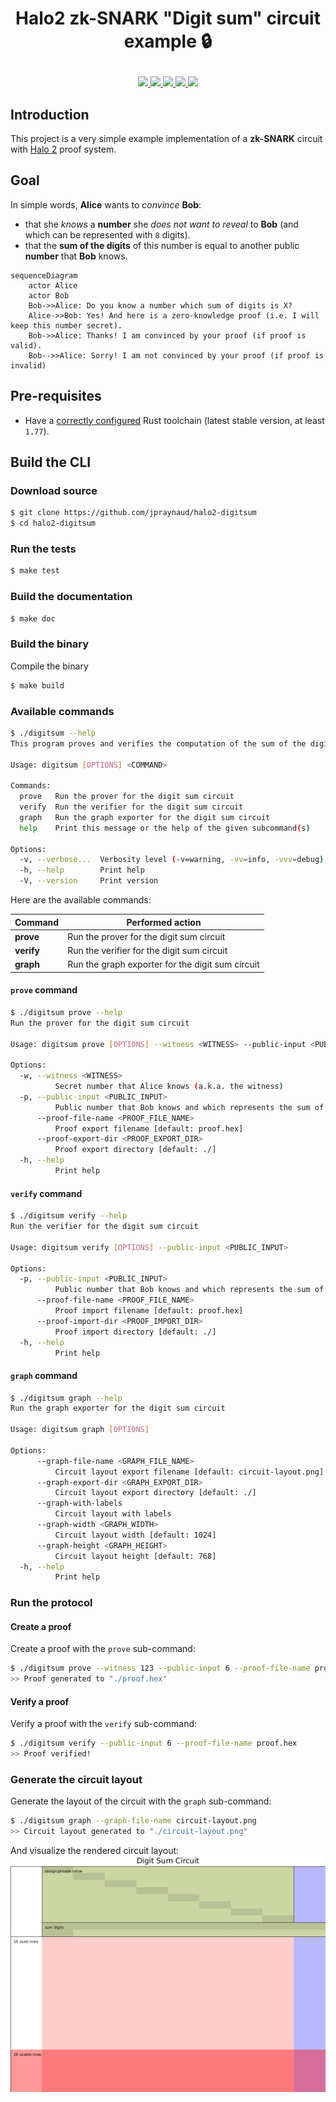 # <p align="center">Halo2 zk-SNARK "Digit sum" circuit example :lock: </p>

<div align="center">
  <a href='https://github.com/jpraynaud/halo2-digitsum/actions'>
    <img src="https://img.shields.io/github/actions/workflow/status/jpraynaud/halo2-digitsum/ci.yml?label=Tests&style=for-the-badge&branch=master">
  </a>
  <a href='https://github.com/jpraynaud/halo2-digitsum/issues'>
    <img src="https://img.shields.io/github/issues/jpraynaud/halo2-digitsum?label=Issues&style=for-the-badge">
  </a>
  <a href='https://github.com/jpraynaud/halo2-digitsum/network/members'>
     <img src="https://img.shields.io/github/forks/jpraynaud/halo2-digitsum?label=Forks&style=for-the-badge">
  </a>
  <a href='https://github.com/jpraynaud/halo2-digitsum/stargazers'>
    <img src="https://img.shields.io/github/stars/jpraynaud/halo2-digitsum?label=Stars&style=for-the-badge">
  </a>
  <a href='https://github.com/jpraynaud/halo2-digitsum/blob/master/LICENSE'>
    <img src="https://img.shields.io/github/license/jpraynaud/halo2-digitsum?label=License&style=for-the-badge">
  </a>
</div>

## Introduction

This project is a very simple example implementation of a **zk-SNARK** circuit with [Halo 2](https://github.com/zcash/halo2) proof system.

## Goal

In simple words, **Alice** wants to _convince_ **Bob**:
- that she _knows_ a **number** she _does not want to reveal_ to **Bob** (and which can be represented with `8` digits).
- that the **sum of the digits** of this number is equal to another public **number** that **Bob** knows.

```mermaid
sequenceDiagram
    actor Alice
    actor Bob
    Bob->>Alice: Do you know a number which sum of digits is X?
    Alice->>Bob: Yes! And here is a zero-knowledge proof (i.e. I will keep this number secret).
    Bob->>Alice: Thanks! I am convinced by your proof (if proof is valid).
    Bob-->>Alice: Sorry! I am not convinced by your proof (if proof is invalid)
```

## Pre-requisites

- Have a [correctly configured](https://www.rust-lang.org/learn/get-started) Rust toolchain (latest stable version, at least `1.77`).

## Build the CLI

### Download source

```bash
$ git clone https://github.com/jpraynaud/halo2-digitsum
$ cd halo2-digitsum
```

### Run the tests

```bash
$ make test
```

### Build the documentation

```bash
$ make doc
```

### Build the binary

Compile the binary

```bash
$ make build
```

### Available commands

```bash
$ ./digitsum --help
This program proves and verifies the computation of the sum of the digits of a number.

Usage: digitsum [OPTIONS] <COMMAND>

Commands:
  prove   Run the prover for the digit sum circuit
  verify  Run the verifier for the digit sum circuit
  graph   Run the graph exporter for the digit sum circuit
  help    Print this message or the help of the given subcommand(s)

Options:
  -v, --verbose...  Verbosity level (-v=warning, -vv=info, -vvv=debug)
  -h, --help        Print help
  -V, --version     Print version
```

Here are the available commands:

| Command | Performed action |
|------------|------------------|
| **prove** | Run the prover for the digit sum circuit |
| **verify** | Run the verifier for the digit sum circuit |
| **graph** | Run the graph exporter for the digit sum circuit |

#### `prove` command

```bash
$ ./digitsum prove --help
Run the prover for the digit sum circuit

Usage: digitsum prove [OPTIONS] --witness <WITNESS> --public-input <PUBLIC_INPUT>

Options:
  -w, --witness <WITNESS>
          Secret number that Alice knows (a.k.a. the witness)
  -p, --public-input <PUBLIC_INPUT>
          Public number that Bob knows and which represents the sum of the digits of the witness (a.k.a. the public input)
      --proof-file-name <PROOF_FILE_NAME>
          Proof export filename [default: proof.hex]
      --proof-export-dir <PROOF_EXPORT_DIR>
          Proof export directory [default: ./]
  -h, --help
          Print help
```

#### `verify` command

```bash
$ ./digitsum verify --help
Run the verifier for the digit sum circuit

Usage: digitsum verify [OPTIONS] --public-input <PUBLIC_INPUT>

Options:
  -p, --public-input <PUBLIC_INPUT>
          Public number that Bob knows and which represents the sum of the digits of the witness (a.k.a. the public input)
      --proof-file-name <PROOF_FILE_NAME>
          Proof import filename [default: proof.hex]
      --proof-import-dir <PROOF_IMPORT_DIR>
          Proof import directory [default: ./]
  -h, --help
          Print help
```

#### `graph` command

```bash
$ ./digitsum graph --help
Run the graph exporter for the digit sum circuit

Usage: digitsum graph [OPTIONS]

Options:
      --graph-file-name <GRAPH_FILE_NAME>
          Circuit layout export filename [default: circuit-layout.png]
      --graph-export-dir <GRAPH_EXPORT_DIR>
          Circuit layout export directory [default: ./]
      --graph-with-labels
          Circuit layout with labels
      --graph-width <GRAPH_WIDTH>
          Circuit layout width [default: 1024]
      --graph-height <GRAPH_HEIGHT>
          Circuit layout height [default: 768]
  -h, --help
          Print help
```

### Run the protocol

#### Create a proof

Create a proof with the `prove` sub-command:

```bash
$ ./digitsum prove --witness 123 --public-input 6 --proof-file-name proof.hex
>> Proof generated to "./proof.hex"
```

#### Verify a proof

Verify a proof with the `verify` sub-command:

```bash
$ ./digitsum verify --public-input 6 --proof-file-name proof.hex
>> Proof verified!
```

### Generate the circuit layout

Generate the layout of the circuit with the `graph` sub-command:

```bash
$ ./digitsum graph --graph-file-name circuit-layout.png
>> Circuit layout generated to "./circuit-layout.png"
```

And visualize the rendered circuit layout:
[![Circuit Layout](circuit-layout.png)](circuit-layout.png)


